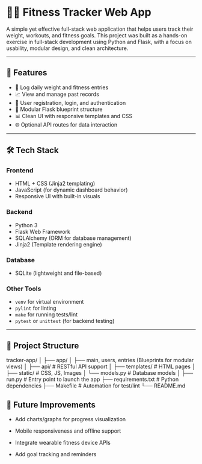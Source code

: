 # 🏋️‍♂️ Fitness Tracker Web App

A simple yet effective full-stack web application that helps users track their weight, workouts, and fitness goals. This project was built as a hands-on exercise in full-stack development using Python and Flask, with a focus on usability, modular design, and clean architecture.

---

## 🚀 Features

- 📝 Log daily weight and fitness entries
- 📈 View and manage past records
- 👤 User registration, login, and authentication
- 🧩 Modular Flask blueprint structure
- 📊 Clean UI with responsive templates and CSS
- 🌐 Optional API routes for data interaction

---

## 🛠️ Tech Stack

### Frontend
- HTML + CSS (Jinja2 templating)
- JavaScript (for dynamic dashboard behavior)
- Responsive UI with built-in visuals

### Backend
- Python 3
- Flask Web Framework
- SQLAlchemy (ORM for database management)
- Jinja2 (Template rendering engine)

### Database
- SQLite (lightweight and file-based)

### Other Tools
- `venv` for virtual environment
- `pylint` for linting
- `make` for running tests/lint
- `pytest` or `unittest` (for backend testing)

---

## 📂 Project Structure

tracker-app/
│
├── app/
│ ├── main, users, entries (Blueprints for modular views)
│ ├── api/ # RESTful API support
│ ├── templates/ # HTML pages
│ ├── static/ # CSS, JS, Images
│ └── models.py # Database models
│
├── run.py # Entry point to launch the app
├── requirements.txt # Python dependencies
├── Makefile # Automation for test/lint
└── README.md

## 📌 Future Improvements
- Add charts/graphs for progress visualization

- Mobile responsiveness and offline support

- Integrate wearable fitness device APIs

- Add goal tracking and reminders
